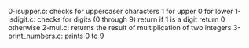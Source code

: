 0-isupper.c: checks for uppercaser characters 1 for upper 0 for lower
1-isdigit.c: checks for digits (0 through 9) return if 1 is a digit return 0 otherwise
2-mul.c: returns the result of multiplication of two integers
3-print_numbers.c: prints 0 to 9
